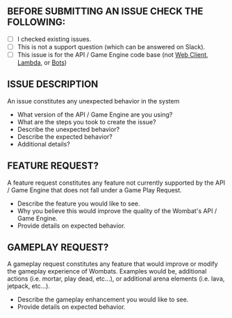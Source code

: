 ## BEFORE SUBMITTING AN ISSUE CHECK THE FOLLOWING:
- [ ] I checked existing issues.
- [ ] This is not a support question (which can be answered on Slack).
- [ ] This issue is for the API / Game Engine code base (not [Web Client](https://github.com/willowtreeapps/wombats-web-client), [Lambda](https://github.com/willowtreeapps/wombats-lambda), or [Bots](https://github.com/willowtreeapps/wombats-bots))

## ISSUE DESCRIPTION

An issue constitutes any unexpected behavior in the system

- What version of the API / Game Engine are you using?
- What are the steps you took to create the issue?
- Describe the unexpected behavior?
- Describe the expected behavior?
- Additional details?

## FEATURE REQUEST?

A feature request constitutes any feature not currently supported by the API / Game Engine that does not fall under a Game Play Request.

- Describe the feature you would like to see.
- Why you believe this would improve the quality of the Wombat's API / Game Engine.
- Provide details on expected behavior.

## GAMEPLAY REQUEST?

A gameplay request constitutes any feature that would improve or modify the gameplay experience of Wombats. Examples would be, additional actions (i.e. mortar, play dead, etc...), or additional arena elements (i.e. lava, jetpack, etc...).

- Describe the gameplay enhancement you would like to see.
- Provide details on expected behavior.
